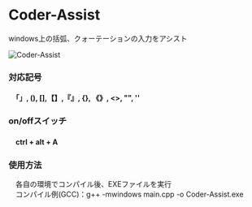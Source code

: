 <h1>Coder-Assist</h1>
<p>windows上の括弧、クォーテーションの入力をアシスト</p>

![Coder-Assist](http://imgur.com/a/8XOzx)
<h3>対応記号</h3>
<h4>　「」, (),  [],【】,『』, {}, 《》, <>, "", '' </h4>

<h3>on/offスイッチ</h3>
<h4>　ctrl + alt + A </h4>

<h3>使用方法</h3>
<p>　各自の環境でコンパイル後、EXEファイルを実行<br>
　コンパイル例(GCC)：g++ -mwindows main.cpp -o Coder-Assist.exe</p>
